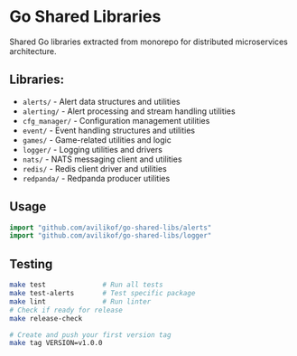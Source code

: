 # Go Shared Libraries

Shared Go libraries extracted from monorepo for distributed microservices architecture.

## Libraries:
- `alerts/` - Alert data structures and utilities
- `alerting/` - Alert processing and stream handling utilities
- `cfg_manager/` - Configuration management utilities
- `event/` - Event handling structures and utilities
- `games/` - Game-related utilities and logic
- `logger/` - Logging utilities and drivers
- `nats/` - NATS messaging client and utilities
- `redis/` - Redis client driver and utilities
- `redpanda/` - Redpanda producer utilities

## Usage
  
```go
import "github.com/avilikof/go-shared-libs/alerts"
import "github.com/avilikof/go-shared-libs/logger"
```

## Testing

```bash
make test              # Run all tests
make test-alerts       # Test specific package
make lint              # Run linter
# Check if ready for release
make release-check

# Create and push your first version tag
make tag VERSION=v1.0.0
```
